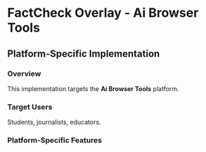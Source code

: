 # FactCheck Overlay - Ai Browser Tools

## Platform-Specific Implementation

### Overview
This implementation targets the **Ai Browser Tools** platform.

### Target Users
Students, journalists, educators.

### Platform-Specific Features
